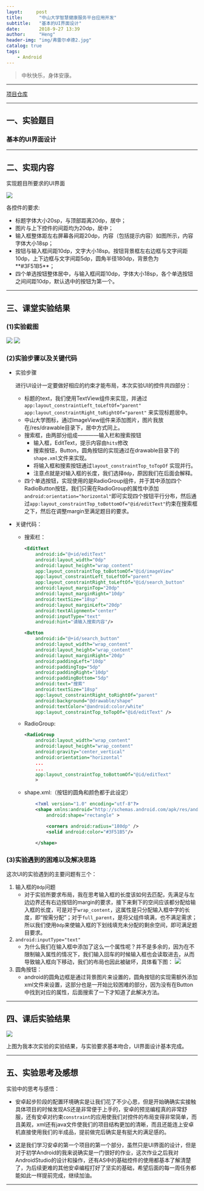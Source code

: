 ```yaml
---
layot:     post
title:      "中山大学智慧健康服务平台应用开发"
subtitle:   "基本的UI界面设计"
date:       2018-9-27 13:39
author:     "Heng"
header-img: "img/弗雷尔卓德2.jpg"
catalog: true
tags:
    - Android
---
```


>中秋快乐，身体安康。

---

[项目仓库](https://gitee.com/ClearLoveH/PersonalProject1)

---
## 一、实验题目 

### 基本的UI界面设计

---

## 二、实现内容

实现题目所要求的UI界面
  
![](/img/in-post/post-Android/lab1/截图/preview.jpg)


各控件的要求:

- 标题字体大小20sp，与顶部距离20dp，居中；
- 图片与上下控件的间距均为20dp，居中；
- 输入框整体距左右屏幕各间距20dp，内容（包括提示内容）如图所示，内容字体大小18sp；
- 按钮与输入框间距10dp，文字大小18sp。按钮背景框左右边框与文字间距10dp，上下边框与文字间距5dp，圆角半径180dp，背景色为**#3F51B5**；
- 四个单选按钮整体居中，与输入框间距10dp，字体大小18sp，各个单选按钮之间间距10dp，默认选中的按钮为第一个。

---

## 三、课堂实验结果
### (1)实验截图
  
![](/img/in-post/post-Android/lab1/截图/lab1_week4_1.png)
![](/img/in-post/post-Android/lab1/截图/lab1_week4_3.png)

### (2)实验步骤以及关键代码

- 实验步骤

    进行UI设计一定要做好相应的约束才能布局，本次实验UI的控件共四部分：
    - 标题的text，我们使用TextView组件来实现，并通过
    `app:layout_constraintLeft_toLeftOf="parent"`
    `app:layout_constraintRight_toRightOf="parent"`
        来实现标题居中。
    - 中山大学图标，通过ImageView组件来添加图片，图片我放在/res/drawable目录下，居中方式同上。
    - 搜索框，由两部分组成————输入栏和搜索按钮
        - 输入框，EditText，提示内容由`hits`修改
        - 搜索按钮，Button，圆角按钮的实现通过在drawable目录下的`shape.xml`文件来实现。
        - 将输入框和搜索按钮通过`layout_constraintTop_toTopOf` 实现并行。
        - 注意点就是对输入框的长度，我们选择`0dp`，原因我们在后面会解释。
    - 四个单选按钮，实现使用的是RadioGroup组件，并于其中添加四个RadioButton按钮，我们只需在RadioGroup的属性中添加`android:orientation="horizontal"`即可实现四个按钮平行分布，然后通过`app:layout_constraintTop_toBottomOf="@id/editText"`约束在搜索框之下，然后在调整margin至满足题目的要求。

- 关键代码：

    - 搜索栏：
        ```xml
        <EditText
            android:id="@+id/editText"
            android:layout_width="0dp"
            android:layout_height="wrap_content"
            app:layout_constraintTop_toBottomOf="@id/imageView"
            app:layout_constraintLeft_toLeftOf="parent"
            app:layout_constraintRight_toLeftOf="@id/search_button"
            android:layout_marginTop="20dp"
            android:layout_marginRight="10dp"
            android:textSize="18sp"
            android:layout_marginLeft="20dp"
            android:textAlignment="center"
            android:inputType="text"
            android:hint="请输入搜索内容"/>

        <Button
            android:id="@+id/search_button"
            android:layout_width="wrap_content"
            android:layout_height="wrap_content"
            android:layout_marginRight="20dp"
            android:paddingLeft="10dp"
            android:paddingTop="5dp"
            android:paddingRight="10dp"
            android:paddingBottom="5dp"
            android:text="搜索"
            android:textSize="18sp"
            app:layout_constraintRight_toRightOf="parent"
            android:background="@drawable/shape"
            android:textColor="@android:color/white"
            app:layout_constraintTop_toTopOf="@id/editText" />
        ```

    - RadioGroup:
        ```xml
        <RadioGroup
            android:layout_width="wrap_content"
            android:layout_height="wrap_content"
            android:gravity="center_vertical"
            android:orientation="horizontal"
            ...
            ...
            app:layout_constraintTop_toBottomOf="@id/editText"
            >
        ```

    - shape.xml:（按钮的圆角和颜色都于此设定）
        ```xml
            <?xml version="1.0" encoding="utf-8"?>
            <shape xmlns:android="http://schemas.android.com/apk/res/android"
                android:shape="rectangle" >

                <corners android:radius="180dp" />
                <solid android:color="#3F51B5"/>

            </shape>
        ```


### (3)实验遇到的困难以及解决思路

这次UI的实验遇到的主要问题有三个：
1. 输入框的`0dp`问题
    - 对于实验所要求布局，我在思考输入框的长度该如何去匹配，先满足与左边边界还有右边按钮的margin的要求，接下来剩下的空间应该都分配给输入框的长度，可是对于`wrap_content`，这属性是只分配输入框中字的长度，即“按需分配”；对于`full_parent`，是将父组件填满，也不满足需求；所以我们使用`0dp`来使输入框的下划线填充未分配的剩余空间，即可满足题目要求。
2. `android:inputType="text"`
    - 为什么我们在输入框中添加了这么一个属性呢？并不是多余的，因为在不限制输入属性的情况下，我们输入回车的时候输入框也会读取进去，从而导致输入框向下移动，我们的布局也因此被破坏，具体看下图：
    ![](/img/in-post/post-Android/lab1/截图/lab1_week4_2.png)
3. 圆角按钮：
    - android的圆角边框是通过背景图片来设置的，圆角按钮的实现需额外添加xml文件来设置，这部分也是一开始比较困难的部分，因为没有在Button中找到对应的属性，后面搜索了一下才知道了此解决方法。

---

## 四、课后实验结果

  ![](/img/in-post/post-Android/lab1/截图/lab1_week4_1.png)

  上图为我本次实验的实验结果，与实验要求基本吻合，UI界面设计基本完成。

---

## 五、实验思考及感想

实验中的思考与感悟：

- 安卓起步阶段的配置环境确实是让我们花了不少心思，但是开始确确实实接触具体项目的时候发现AS还是非常便于上手的，安卓的预览编程真的非常舒服，还有安卓对约束`constraint`的应用使我们对控件的布局变得非常简单，而且美观，xml还有java文件使我们的项目结构更加的清晰，而且还能连上安卓机直接使用我们的半成品，提前做完后确实是有挺大的满足感的。   

- 这是我们学习安卓的第一个项目的第一个部分，虽然只是UI界面的设计，但是对于初学Android的我来说确实是一门很好的作业，这次作业之后我对AndroidStudio的设计和操作，还有AS中的基础控件的使用都基本了解清楚了，为后续更难的其他安卓编程打好了坚实的基础，希望后面的每一周任务都能如此一样提前完成，继续加油。

---

